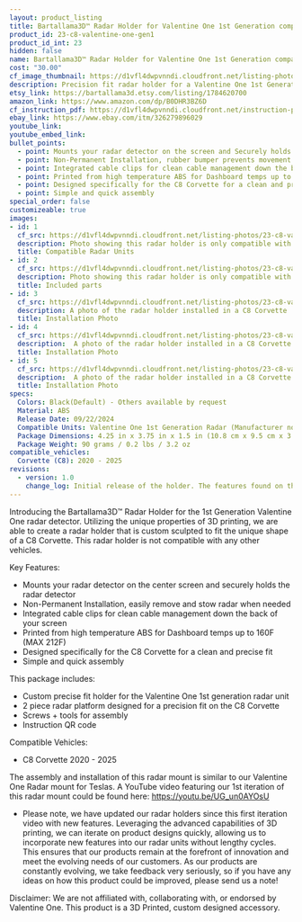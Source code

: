 ```yaml
---
layout: product_listing
title: Bartallama3D™ Radar Holder for Valentine One 1st Generation compatible with C8 Corvette
product_id: 23-c8-valentine-one-gen1
product_id_int: 23
hidden: false
name: Bartallama3D™ Radar Holder for Valentine One 1st Generation compatible with C8 Corvette
cost: "30.00"
cf_image_thumbnail: https://d1vfl4dwpvnndi.cloudfront.net/listing-photos/23-c8-valentine-one-gen1/1.jpg
description: Precision fit radar holder for a Valentine One 1st Generation designed to fit the C8 Corvette
etsy_link: https://bartallama3d.etsy.com/listing/1784620700
amazon_link: https://www.amazon.com/dp/B0DHR3BZ6D
cf_instruction_pdf: https://d1vfl4dwpvnndi.cloudfront.net/instruction-pdfs/Bartallama3D-Radar-Holder-Assembly-Instructions.pdf
ebay_link: https://www.ebay.com/itm/326279896029
youtube_link: 
youtube_embed_link:
bullet_points:
  - point: Mounts your radar detector on the screen and Securely holds the radar detector
  - point: Non-Permanent Installation, rubber bumper prevents movement and enables easy removal for storage
  - point: Integrated cable clips for clean cable management down the back of your screen
  - point: Printed from high temperature ABS for Dashboard temps up to 160F (MAX 212F)
  - point: Designed specifically for the C8 Corvette for a clean and precise fit
  - point: Simple and quick assembly
special_order: false
customizeable: true
images:
- id: 1
  cf_src: https://d1vfl4dwpvnndi.cloudfront.net/listing-photos/23-c8-valentine-one-gen1/21.jpg
  description: Photo showing this radar holder is only compatible with the Valentine One 1st Generation Radar
  title: Compatible Radar Units
- id: 2
  cf_src: https://d1vfl4dwpvnndi.cloudfront.net/listing-photos/23-c8-valentine-one-gen1/22.jpg
  description: Photo showing this radar holder is only compatible with the C8 Corvette
  title: Included parts
- id: 3
  cf_src: https://d1vfl4dwpvnndi.cloudfront.net/listing-photos/23-c8-valentine-one-gen1/31.jpg
  description: A photo of the radar holder installed in a C8 Corvette
  title: Installation Photo
- id: 4
  cf_src: https://d1vfl4dwpvnndi.cloudfront.net/listing-photos/23-c8-valentine-one-gen1/32.jpg
  description:  A photo of the radar holder installed in a C8 Corvette
  title: Installation Photo
- id: 5
  cf_src: https://d1vfl4dwpvnndi.cloudfront.net/listing-photos/23-c8-valentine-one-gen1/33.jpg
  description:  A photo of the radar holder installed in a C8 Corvette
  title: Installation Photo
specs:
  Colors: Black(Default) - Others available by request 
  Material: ABS
  Release Date: 09/22/2024
  Compatible Units: Valentine One 1st Generation Radar (Manufacturer now sells 2nd Generation unit)
  Package Dimensions: 4.25 in x 3.75 in x 1.5 in (10.8 cm x 9.5 cm x 3.8cm) [HxWxD]
  Package Weight: 90 grams / 0.2 lbs / 3.2 oz
compatible_vehicles:
  Corvette (C8): 2020 - 2025
revisions:
  - version: 1.0
    change_log: Initial release of the holder. The features found on this holder are derived from our Tesla Radar Holder which has undergone 3 iterations. 
---
```


Introducing the Bartallama3D™ Radar Holder for the 1st Generation Valentine One radar detector. Utilizing the unique properties of 3D printing, we are able to create a radar holder that is custom sculpted to fit the unique shape of a C8 Corvette. This radar holder is not compatible with any other vehicles. 

Key Features:
- Mounts your radar detector on the center screen and securely holds the radar detector
- Non-Permanent Installation, easily remove and stow radar when needed
- Integrated cable clips for clean cable management down the back of your screen
- Printed from high temperature ABS for Dashboard temps up to 160F (MAX 212F)
- Designed specifically for the C8 Corvette for a clean and precise fit
- Simple and quick assembly

This package includes:
- Custom precise fit holder for the Valentine One 1st generation radar unit
- 2 piece radar platform designed for a precision fit on the C8 Corvette
- Screws + tools for assembly
- Instruction QR code

Compatible Vehicles:
- C8 Corvette 2020 - 2025

The assembly and installation of this radar mount is similar to our Valentine One Radar mount for Teslas. A YouTube video featuring our 1st iteration of this radar mount could be found here: https://youtu.be/UG_un0AYOsU

* Please note, we have updated our radar holders since this first iteration video with new features. Leveraging the advanced capabilities of 3D printing, we can iterate on product designs quickly, allowing us to incorporate new features into our radar units without lengthy cycles. This ensures that our products remain at the forefront of innovation and meet the evolving needs of our customers. As our products are constantly evolving, we take feedback very seriously, so if you have any ideas on how this product could be improved, please send us a note!

Disclaimer: We are not affiliated with, collaborating with, or endorsed by Valentine One. This product is a 3D Printed, custom designed accessory.
